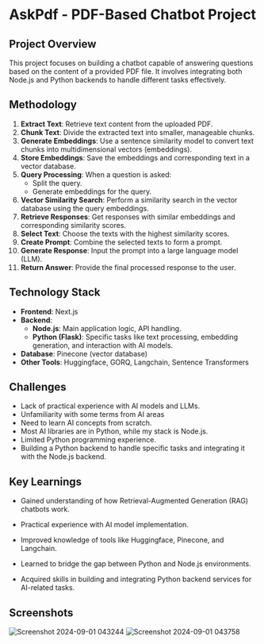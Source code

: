 # AskPdf - PDF-Based Chatbot Project

## Project Overview
This project focuses on building a chatbot capable of answering questions based on the content of a provided PDF file. It involves integrating both Node.js and Python backends to handle different tasks effectively.

## Methodology
1. **Extract Text**: Retrieve text content from the uploaded PDF.
2. **Chunk Text**: Divide the extracted text into smaller, manageable chunks.
3. **Generate Embeddings**: Use a sentence similarity model to convert text chunks into multidimensional vectors (embeddings).
4. **Store Embeddings**: Save the embeddings and corresponding text in a vector database.
5. **Query Processing**: When a question is asked:
   - Split the query.
   - Generate embeddings for the query.
6. **Vector Similarity Search**: Perform a similarity search in the vector database using the query embeddings.
7. **Retrieve Responses**: Get responses with similar embeddings and corresponding similarity scores.
8. **Select Text**: Choose the texts with the highest similarity scores.
9. **Create Prompt**: Combine the selected texts to form a prompt.
10. **Generate Response**: Input the prompt into a large language model (LLM).
11. **Return Answer**: Provide the final processed response to the user.

## Technology Stack
- **Frontend**: Next.js
- **Backend**: 
  - **Node.js**: Main application logic, API handling.
  - **Python (Flask)**: Specific tasks like text processing, embedding generation, and interaction with AI models.
- **Database**: Pinecone (vector database)
- **Other Tools**: Huggingface, GORQ, Langchain, Sentence Transformers

## Challenges
- Lack of practical experience with AI models and LLMs.
- Unfamiliarity with some terms from AI areas
- Need to learn AI concepts from scratch.
- Most AI libraries are in Python, while my stack is Node.js.
- Limited Python programming experience.
- Building a Python backend to handle specific tasks and integrating it with the Node.js backend.

## Key Learnings
- Gained understanding of how Retrieval-Augmented Generation (RAG) chatbots work.
- Practical experience with AI model implementation.
- Improved knowledge of tools like Huggingface, Pinecone, and Langchain.

- Learned to bridge the gap between Python and Node.js environments.
- Acquired skills in building and integrating Python backend services for AI-related tasks.

## Screenshots
![Screenshot 2024-09-01 043244](https://github.com/user-attachments/assets/53489a67-ab81-4f46-b741-461df60618d0)
![Screenshot 2024-09-01 043758](https://github.com/user-attachments/assets/1456f891-8c3c-4a5b-8f22-994cac6c8d30)

